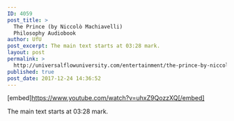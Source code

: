 ```yaml
---
ID: 4059
post_title: >
  The Prince (by Niccolò Machiavelli)
  Philosophy Audiobook
author: UfU
post_excerpt: The main text starts at 03:28 mark.
layout: post
permalink: >
  http://universalflowuniversity.com/entertainment/the-prince-by-niccolo-machiavelli-philosophy-audiobook/
published: true
post_date: 2017-12-24 14:36:52
---
```

[embed]https://www.youtube.com/watch?v=uhxZ9QozzXQ[/embed]<br>
<p>The main text starts at 03:28 mark.</p>